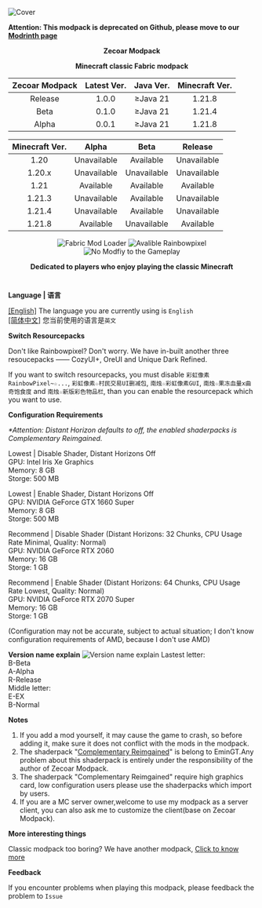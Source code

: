 ![Cover](https://github.com/ZfIxV/Zecoar-Modpack/blob/main/Zecoar%20Modpack%20-%20Header.png)

**Attention: This modpack is deprecated on Github, please move to our [Modrinth page](https://modrinth.com/modpack/zecoar-modpack/)**

<div align="center">
  
**Zecoar Modpack**
                                  
**Minecraft classic Fabric modpack**

| Zecoar Modpack | Latest Ver. | Java Ver. | Minecraft Ver. |
| :-: | :-: | :-: | :-: |
| Release | 1.0.0 | ≥Java 21 | 1.21.8 |
| Beta | 0.1.0 | ≥Java 21 | 1.21.4 |
| Alpha | 0.0.1 | ≥Java 21 | 1.21.8 |

| Minecraft Ver. | Alpha | Beta | Release |
| :-: | :-: | :-: | :-: |
| 1.20 | Unavailable | Available | Unavailable |
| 1.20.x | Unavailable | Unavailable | Unavailable |
| 1.21 | Available | Available | Available |
| 1.21.3 | Unavailable | Available | Unavailable |
| 1.21.4 | Unavailable | Available | Unavailable |
| 1.21.8 | Available | Unavailable | Available |

<p>
  <img src="https://img.shields.io/badge/Mod%20Loader-Fabric-dbd0b4?style=flat" alt="Fabric Mod Loader" />
  <img src="https://img.shields.io/badge/Rainbowpixel-Avalible-fb5a8a?style=flat" alt="Avalible Rainbowpixel">
  <img src="https://img.shields.io/badge/No%20Modfiy-Gameplay-83d8ff?style=flat" alt="No Modfiy to the Gameplay">
</p>

</div>

<div align="center">

**Dedicated to players who enjoy playing the classic Minecraft**
  
</div>

#               

**Language | 语言**

[[English]](https://github.com/ZfIxV/Zecoar-Modpack/tree/main/README.md)   The language you are currently using is `English`            
[[简体中文]](https://github.com/ZfIxV/Zecoar-Modpack/tree/main/README-SC.md)   您当前使用的语言是`英文`                     

**Switch Resourcepacks**

Don't like Rainbowpixel? Don't worry. We have in-built another three resoucepacks —— CozyUI+, OreUI and Unique Dark Refined.

If you want to switch resourcepacks, you must disable `彩虹像素RainbowPixel~☆...`, `彩虹像素☆村民交易UI删减包`, `南烛☆彩虹像素GUI`, `南烛☆果冻血量x曲奇饱食度` and `南烛☆新版彩色物品栏`, than you can enable the resourcepack which you want to use.

**Configuration Requirements**
              
_*Attention: Distant Horizon defaults to off, the enabled shaderpacks is Complementary Reimgained._
              
             
Lowest | Disable Shader, Distant Horizons Off                                                            
GPU: Intel Iris Xe Graphics                  
Memory: 8 GB                                
Storge: 500 MB                         

Lowest | Enable Shader, Distant Horizons Off                                                
GPU: NVIDIA GeForce GTX 1660 Super                                       
Memory: 8 GB                         
Storge: 500 MB                      

Recommend | Disable Shader (Distant Horizons: 32 Chunks, CPU Usage Rate Minimal, Quality: Normal)                                             
GPU: NVIDIA GeForce RTX 2060                                                      
Memory: 16 GB                                            
Storge: 1 GB                         

Recommend | Enable Shader (Distant Horizons: 64 Chunks, CPU Usage Rate Lowest, Quality: Normal)                                                
GPU: NVIDIA GeForce RTX 2070 Super                      
Memory: 16 GB                                              
Storge: 1 GB                             

(Configuration may not be accurate, subject to actual situation; I don't know configuration requirements of AMD, because I don't use AMD)

**Version name explain**
![Version name explain](https://github.com/ZfIxV/Zecoar-Modpack/blob/main/EN.png)
Lastest letter:                                 
B-Beta          
A-Alpha                              
R-Release                        
Middle letter:                           
E-EX                                            
B-Normal                                              


**Notes**

1. <span id="ref1_en">If you add a mod yourself, it may cause the game to crash, so before adding it, make sure it does not conflict with the mods in the modpack.</span>
2. The shaderpack "[Complementary Reimgained](https://modrinth.com/shader/complementary-reimagined)" is belong to EminGT.Any problem about this shaderpack is entirely under the responsibility of the author of Zecoar Modpack.
3. The shaderpack "Complementary Reimgained" require high graphics card, low configuration users please use the shaderpacks which import by users.
3. If you are a MC server owner,welcome to use my modpack as a server client, you can also ask me to customize the client(base on Zecoar Modpack).


**More interesting things**

Classic modpack too boring? We have another modpack, [Click to know more](https://modrinth.com/modpack/iwlow)

**Feedback**

If you encounter problems when playing this modpack, please feedback the problem to `Issue`
